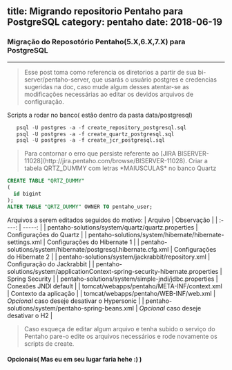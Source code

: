 title: Migrando repositorio Pentaho para PostgreSQL
category: pentaho
date: 2018-06-19
------------------------------------

### Migração do Reposotório Pentaho(5.X,6.X,7.X) para PostgreSQL
___

<blockquote class="tip">
  <p>
    Esse post toma como referencia os diretorios a partir de sua bi-server/pentaho-server, que usarás o usuário postgres e credencias sugeridas na doc, caso mude algum desses atentar-se as modificações necessárias ao editar os devidos arquivos de configuração. 
  </p>
</blockquote>

Scripts a rodar no banco( estão dentro da pasta data/postgresql)

```sql   
   psql -U postgres -a -f create_repository_postgresql.sql 
   psql -U postgres -a -f create_quartz_postgresql.sql
   psql -U postgres -a -f create_jcr_postgresql.sql
```   

<blockquote class="tip">
  <p>
    Para contornar o erro que persiste referente ao [JIRA BISERVER-11028](http://jira.pentaho.com/browse/BISERVER-11028). Criar a tabela QRTZ_DUMMY com letras *MAIUSCULAS* no banco Quartz
  </p>
</blockquote>

```sql
CREATE TABLE "QRTZ_DUMMY"
(
  id bigint
);
ALTER TABLE "QRTZ_DUMMY" OWNER TO pentaho_user;
```

Arquivos a serem editados seguidos do motivo: 
| Arquivo | Observação |
| :----: | -----: |
| pentaho-solutions/system/quartz/quartz.properties | Configurações do Quartz |
| pentaho-solutions/system/hibernate/hibernate-settings.xml | Configurações do Hibernate 1 |
| pentaho-solutions/system/hibernate/postgresql.hibernate.cfg.xml | Configurações do Hibernate 2 |
| pentaho-solutions/system/jackrabbit/repository.xml | Configuração do Jackrabbit |
| pentaho-solutions/system/applicationContext-spring-security-hibernate.properties | Spring Security |
| pentaho-solutions/system/simple-jndi/jdbc.properties | Conexões JNDI default |
| tomcat/webapps/pentaho/META-INF/context.xml | Contexto da aplicação | 
| tomcat/webapps/pentaho/WEB-INF/web.xml | *Opcional* caso deseje desativar o Hypersonic |
| pentaho-solutions/system/pentaho-spring-beans.xml | *Opcional* caso deseje desativar o H2 | 


<blockquote class="tip">
  <p>
    Caso esqueça de editar algum arquivo e tenha subido o serviço do Pentaho pare-o edite os arquivos necessários e rode novamente os scripts de create.
  </p>
</blockquote>

#### Opcionais( Mas eu em seu lugar faria hehe :) )







